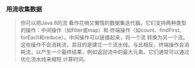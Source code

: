 ### 用流收集数据
> 你可以把Java 8的流
  看作花哨又懒惰的数据集迭代器。它们支持两种类型的操作：中间操作（如filter或map）和
  终端操作（如count、findFirst、forEach和reduce）。中间操作可以链接起来，将一个流
  转换为另一个流。这些操作不会消耗流，其目的是建立一个流水线。与此相反，终端操作会消
  耗流，以产生一个最终结果，例如返回流中的最大元素。它们通常可以通过优化流水线来缩短
  计算时间。